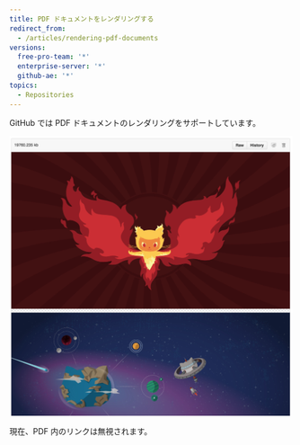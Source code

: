 ```yaml
---
title: PDF ドキュメントをレンダリングする
redirect_from:
  - /articles/rendering-pdf-documents
versions:
  free-pro-team: '*'
  enterprise-server: '*'
  github-ae: '*'
topics:
  - Repositories
---
```


GitHub では PDF ドキュメントのレンダリングをサポートしています。

![レンダリングされた PDF ドキュメント](/assets/images/help/repository/rendered-pdf.png)

現在、PDF 内のリンクは無視されます。
